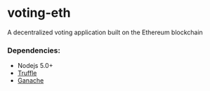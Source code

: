 # voting-eth
A decentralized voting application built on the Ethereum blockchain

### Dependencies:
- Nodejs 5.0+
- [Truffle](https://github.com/trufflesuite/truffle)
- [Ganache](http://truffleframework.com/ganache/)
